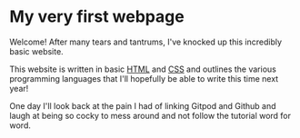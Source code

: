 # My very first webpage

Welcome! After many tears and tantrums, I've knocked up this incredibly basic website.

This website is written in basic [HTML](https://en.wikipedia.org/wiki/HTML5) and [CSS](https://en.wikipedia.org/wiki/Cascading_Style_Sheets) and outlines the various programming languages that I'll hopefully be able to write this time next year!

One day I'll look back at the pain I had of linking Gitpod and Github and laugh at being so cocky to mess around and not follow the tutorial word for word.